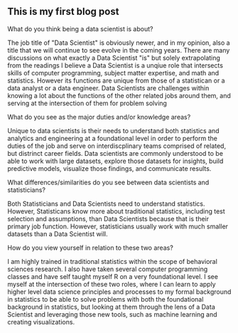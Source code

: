 ## This is my first blog post
 
What do you think being a data scientist is about?  

The job title of "Data Scientist" is obviously newer, and in my opinion, also a title that we will continue to see evolve in the coming years. 
There are many discussions on what exactly a Data Scientist "is" but solely extrapolating from the readings I believe a Data Scientist is a unqiue role that intersects skills of computer programming, subject matter expertise, and math and statistics.
However its functions are unique from those of a statistican or a data analyst or a data engineer. Data Scientists are challenges within knowing a lot about the functions of the other related jobs around them, and serving at the intersection of them for problem solving
 
What do you see as the major duties and/or knowledge areas?  

Unique to data scientists is their needs to understand both statistics and analytics and engineering at a foundational level in order to perform the duties of the job and serve on interdiscplinary teams comprised of related, but distrinct career fields. Data scientists are commonly understood to be able to work with large datasets, explore those datasets for insights, build predictive models, visualize those findings, and communicate results.  
 
What differences/similarities do you see between data scientists and statisticians?  

Both Statisticians and Data Scientists need to understand statistics. However, Statisticans know more about traditional statistics, including test selection and assumptions, than Data Scientists because that is their primary job function. However, statisticians usually work with much smaller datasets than a Data Scientist will. 

How do you view yourself in relation to these two areas?

I am highly trained in traditional statistics within the scope of behavioral sciences research. I also have taken several computer programming classes and have self taught myself R on a very foundational level. I see myself at the intersection of these two roles, where I can learn to apply higher level data science principles and processes to my formal background in statistics to be able to solve problems with both the foundational background in statistics, but looking at them through the lens of a Data Scientist and leveraging those new tools, such as machine learning and creating visualizations. 

